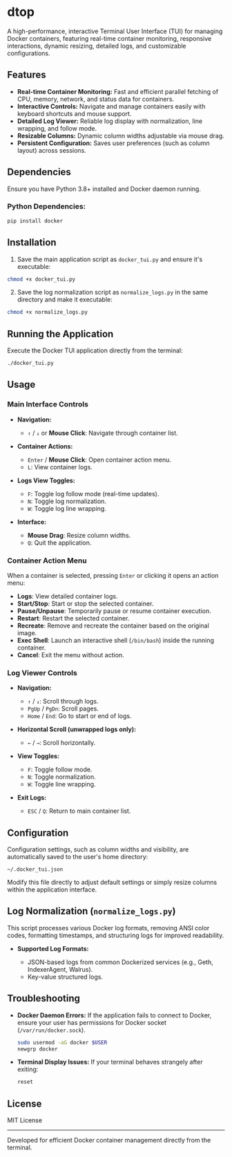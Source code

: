 # dtop

A high-performance, interactive Terminal User Interface (TUI) for managing Docker containers, featuring real-time container monitoring, responsive interactions, dynamic resizing, detailed logs, and customizable configurations.

## Features

* **Real-time Container Monitoring:** Fast and efficient parallel fetching of CPU, memory, network, and status data for containers.
* **Interactive Controls:** Navigate and manage containers easily with keyboard shortcuts and mouse support.
* **Detailed Log Viewer:** Reliable log display with normalization, line wrapping, and follow mode.
* **Resizable Columns:** Dynamic column widths adjustable via mouse drag.
* **Persistent Configuration:** Saves user preferences (such as column layout) across sessions.

## Dependencies

Ensure you have Python 3.8+ installed and Docker daemon running.

### Python Dependencies:

```bash
pip install docker
```

## Installation

1. Save the main application script as `docker_tui.py` and ensure it's executable:

```bash
chmod +x docker_tui.py
```

2. Save the log normalization script as `normalize_logs.py` in the same directory and make it executable:

```bash
chmod +x normalize_logs.py
```

## Running the Application

Execute the Docker TUI application directly from the terminal:

```bash
./docker_tui.py
```

## Usage

### Main Interface Controls

* **Navigation:**

  * `↑` / `↓` or **Mouse Click**: Navigate through container list.
* **Container Actions:**

  * `Enter` / **Mouse Click**: Open container action menu.
  * `L`: View container logs.
* **Logs View Toggles:**

  * `F`: Toggle log follow mode (real-time updates).
  * `N`: Toggle log normalization.
  * `W`: Toggle log line wrapping.
* **Interface:**

  * **Mouse Drag**: Resize column widths.
  * `Q`: Quit the application.

### Container Action Menu

When a container is selected, pressing `Enter` or clicking it opens an action menu:

* **Logs**: View detailed container logs.
* **Start/Stop**: Start or stop the selected container.
* **Pause/Unpause**: Temporarily pause or resume container execution.
* **Restart**: Restart the selected container.
* **Recreate**: Remove and recreate the container based on the original image.
* **Exec Shell**: Launch an interactive shell (`/bin/bash`) inside the running container.
* **Cancel**: Exit the menu without action.

### Log Viewer Controls

* **Navigation:**

  * `↑` / `↓`: Scroll through logs.
  * `PgUp` / `PgDn`: Scroll pages.
  * `Home` / `End`: Go to start or end of logs.
* **Horizontal Scroll (unwrapped logs only):**

  * `←` / `→`: Scroll horizontally.
* **View Toggles:**

  * `F`: Toggle follow mode.
  * `N`: Toggle normalization.
  * `W`: Toggle line wrapping.
* **Exit Logs:**

  * `ESC` / `Q`: Return to main container list.

## Configuration

Configuration settings, such as column widths and visibility, are automatically saved to the user's home directory:

```
~/.docker_tui.json
```

Modify this file directly to adjust default settings or simply resize columns within the application interface.

## Log Normalization (`normalize_logs.py`)

This script processes various Docker log formats, removing ANSI color codes, formatting timestamps, and structuring logs for improved readability.

* **Supported Log Formats:**

  * JSON-based logs from common Dockerized services (e.g., Geth, IndexerAgent, Walrus).
  * Key-value structured logs.

## Troubleshooting

* **Docker Daemon Errors:**
  If the application fails to connect to Docker, ensure your user has permissions for Docker socket (`/var/run/docker.sock`).

  ```bash
  sudo usermod -aG docker $USER
  newgrp docker
  ```
* **Terminal Display Issues:**
  If your terminal behaves strangely after exiting:

  ```bash
  reset
  ```

## License

MIT License

---

Developed for efficient Docker container management directly from the terminal.
